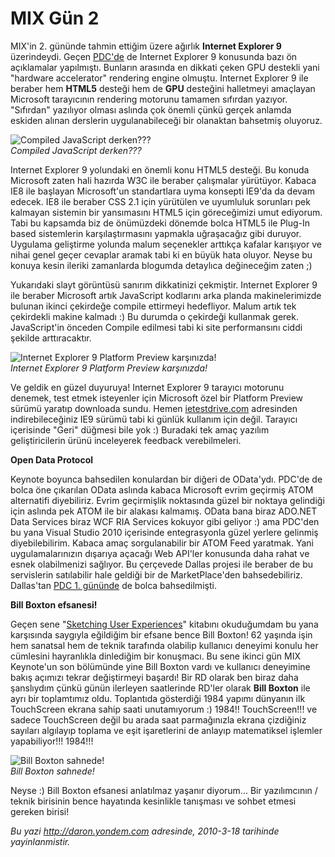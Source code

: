 # MIX Gün 2
MIX'in 2. gününde tahmin ettiğim üzere ağırlık **Internet Explorer 9**
üzerindeydi. Geçen
[PDC'de](http://daron.yondem.com/tr/post/8deb162f-1f6c-4f7f-b7e3-863bf2d4d47e)
de Internet Explorer 9 konusunda bazı ön açıklamalar yapılmıştı.
Bunların arasında en dikkati çeken GPU destekli yani "hardware
accelerator" rendering engine olmuştu. Internet Explorer 9 ile beraber
hem **HTML5** desteği hem de **GPU** desteğini halletmeyi amaçlayan
Microsoft tarayıcının rendering motorunu tamamen sıfırdan yazıyor.
"Sıfırdan" yazılıyor olması aslında çok önemli çünkü gerçek anlamda
eskiden alınan derslerin uygulanabileceği bir olanaktan bahsetmiş
oluyoruz.

![Compiled JavaScript
derken???](media/MIX_Gun_2_Internet_Explorer_9_OData/17032010_1.jpg)\
*Compiled JavaScript derken???*

Internet Explorer 9 yolundaki en önemli konu HTML5 desteği. Bu konuda
Microsoft zaten hali hazırda W3C ile beraber çalışmalar yürütüyor.
Kabaca IE8 ile başlayan Microsoft'un standartlara uyma konsepti IE9'da
da devam edecek. IE8 ile beraber CSS 2.1 için yürütülen ve uyumluluk
sorunları pek kalmayan sistemin bir yansımasını HTML5 için göreceğimizi
umut ediyorum. Tabi bu kapsamda biz de önümüzdeki dönemde bolca HTML5
ile Plug-In based sistemlerin karşılaştırmasını yapmakla uğraşacağız
gibi duruyor. Uygulama geliştirme yolunda malum seçenekler arttıkça
kafalar karışıyor ve nihai genel geçer cevaplar aramak tabi ki en büyük
hata oluyor. Neyse bu konuya kesin ileriki zamanlarda blogumda detaylıca
değineceğim zaten ;)

Yukarıdaki slayt görüntüsü sanırım dikkatinizi çekmiştir. Internet
Explorer 9 ile beraber Microsoft artık JavaScript kodlarını arka planda
makinelerimizde bulunan ikinci çekirdeğe compile ettirmeyi hedefliyor.
Malum artık tek çekirdekli makine kalmadı :) Bu durumda o çekirdeği
kullanmak gerek. JavaScript'in önceden Compile edilmesi tabi ki site
performansını ciddi şekilde arttıracaktır.

![Internet Explorer 9 Platform Preview
karşınızda!](media/MIX_Gun_2_Internet_Explorer_9_OData/17032010_2.jpg)\
*Internet Explorer 9 Platform Preview karşınızda!*

Ve geldik en güzel duyuruya! Internet Explorer 9 tarayıcı motorunu
denemek, test etmek isteyenler için Microsoft özel bir Platform Preview
sürümü yaratıp downloada sundu. Hemen
[ietestdrive.com](http://www.ietestdrive.com/) adresinden
indirebileceğiniz IE9 sürümü tabi ki günlük kullanım için değil.
Tarayıcı içerisinde "Geri" düğmesi bile yok :) Buradaki tek amaç yazılım
geliştiricilerin ürünü inceleyerek feedback verebilmeleri.

**Open Data Protocol**

Keynote boyunca bahsedilen konulardan bir diğeri de OData'ydı. PDC'de de
bolca öne çıkarılan OData aslında kabaca Microsoft evrim geçirmiş ATOM
alternatifi diyebiliriz. Evrim geçirmişlik noktasında güzel bir noktaya
gelindiği için aslında pek ATOM ile bir alakası kalmamış. OData bana
biraz ADO.NET Data Services biraz WCF RIA Services kokuyor gibi geliyor
:) ama PDC'den bu yana Visual Studio 2010 içerisinde entegrasyonla güzel
yerlere gelinmiş diyebilebilirim. Kabaca amaç sorgulanabilir bir ATOM
Feed yaratmak. Yani uygulamalarınızın dışarıya açacağı Web API'ler
konusunda daha rahat ve esnek olabilmenizi sağlıyor. Bu çerçevede Dallas
projesi ile beraber de bu servislerin satılabilir hale geldiği bir de
MarketPlace'den bahsedebiliriz. Dallas'tan [PDC 1.
gününde](http://daron.yondem.com/tr/post/679b66bb-fbb9-469d-a8a1-14872ab3e1f6)
de bolca bahsedilmişti.

**Bill Boxton efsanesi!**

Geçen sene "[Sketching User
Experiences](http://www.amazon.com/Sketching-User-Experiences-Getting-Design/dp/0123740371/ref=pd_bbs_sr_1/104-7396138-7307151?ie=UTF8&s=books&qid=1177046911&sr=8-1)"
kitabını okuduğumdam bu yana karşısında saygıyla eğildiğim bir efsane
bence Bill Boxton! 62 yaşında işin hem sanatsal hem de teknik tarafında
olabilip kullanıcı deneyimi konulu her cümlesini hayranlıkla dinlediğim
bir konuşmacı. Bu sene ikinci gün MIX Keynote'un son bölümünde yine Bill
Boxton vardı ve kullanıcı deneyimine bakış açımızı tekrar değiştirmeyi
başardı! Bir RD olarak ben biraz daha şanslıydım çünkü günün ilerleyen
saatlerinde RD'ler olarak **Bill Boxton** ile ayrı bir toplamtımız oldu.
Toplantıda gösterdiği 1984 yapımı dünyanın ilk TouchScreen ekrana sahip
saati unutamıyorum :) 1984!! TouchScreen!!! ve sadece TouchScreen değil
bu arada saat parmağınızla ekrana çizdiğiniz sayıları algılayıp toplama
ve eşit işaretlerini de anlayıp matematiksel işlemler yapabiliyor!!!
1984!!!

![Bill Boxton
sahnede!](media/MIX_Gun_2_Internet_Explorer_9_OData/17032010_3.jpg)\
*Bill Boxton sahnede!*

Neyse :) Bill Boxton efsanesi anlatılmaz yaşanır diyorum... Bir
yazılımcının / teknik birisinin bence hayatında kesinlikle tanışması ve
sohbet etmesi gereken birisi!



*Bu yazi http://daron.yondem.com adresinde, 2010-3-18 tarihinde yayinlanmistir.*
